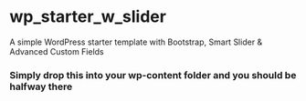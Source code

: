 # wp_starter_w_slider
A simple WordPress starter template with Bootstrap, Smart Slider &amp; Advanced Custom Fields

### Simply drop this into your wp-content folder and you should be halfway there
